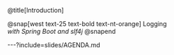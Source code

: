 @title[Introduction]

@snap[west text-25 text-bold text-nt-orange]
Logging  
*with Spring Boot and slf4j*
@snapend

---?include=slides/AGENDA.md